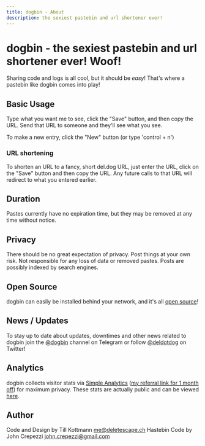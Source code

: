 ```yaml
---
title: dogbin - About
description: the sexiest pastebin and url shortener ever!
---
```

# dogbin - the sexiest pastebin and url shortener ever! Woof!

Sharing code and logs is all cool, but it should be *easy*! That's where a pastebin
like dogbin comes into play!

## Basic Usage

Type what you want me to see, click the "Save" button, and then copy the URL. Send that
URL to someone and they'll see what you see.

To make a new entry, click the "New" button (or type 'control + n')

### URL shortening

To shorten an URL to a fancy, short del.dog URL, just enter the URL, click on the "Save"
button and then copy the URL. Any future calls to that URL will redirect to what you entered
earlier.

## Duration

Pastes currently have no expiration time, but they may be removed at any time
without notice.

## Privacy

There should be no great expectation of privacy. Post things at your own risk.
Not responsible for any loss of data or removed pastes. Posts are possibly indexed
by search engines.

## Open Source

dogbin can easily be installed behind your network, and it's all [open source](https://github.com/deletescape/dogbin-server)!

## News / Updates

To stay up to date about updates, downtimes and other news related to dogbin
join the [@dogbin](https://t.me/dogbin) channel on Telegram or follow
[@deldotdog](https://twitter.com/deldotdog) on Twitter!

## Analytics

dogbin collects visitor stats via [Simple Analytics](https://simpleanalytics.io) ([my referral link for 1 month off](https://referral.simpleanalytics.com/deletescape)) for maximum privacy.
These stats are actually public and can be viewed [here](https://del.dog/analytics). 

## Author

Code and Design by Till Kottmann <me@deletescape.ch>
Hastebin Code by John Crepezzi <john.crepezzi@gmail.com>
